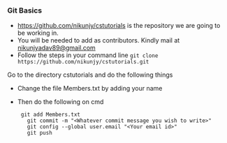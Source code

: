 ### Git Basics
* https://github.com/nikunjy/cstutorials is the repository we are going to be working in. 
* You will be needed to add as contributors. Kindly mail at nikunjyadav89@gmail.com
* Follow the steps in your command line
`git clone https://github.com/nikunjy/cstutorials.git`

Go to the directory cstutorials and do the following things
* Change the file Members.txt by adding your name
* Then do the following on cmd
 
  ```
   git add Members.txt
	 git commit -m "<Whatever commit message you wish to write>"
	 git config --global user.email "<Your email id>"
	 git push
	```